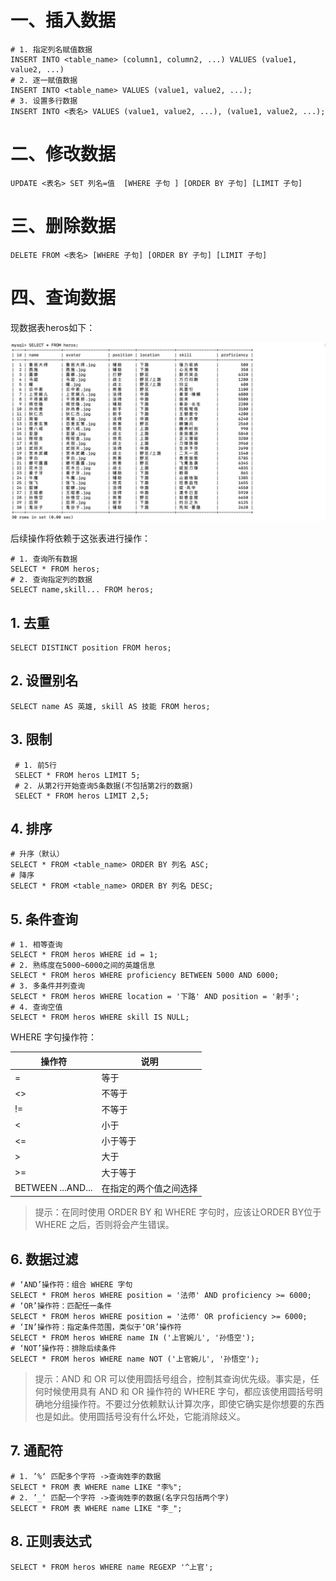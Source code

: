 # 一、插入数据

```mysql
# 1. 指定列名赋值数据
INSERT INTO <table_name> (column1, column2, ...) VALUES (value1, value2, ...)
# 2. 逐一赋值数据
INSERT INTO <table_name> VALUES (value1, value2, ...);
# 3. 设置多行数据
INSERT INTO <表名> VALUES (value1, value2, ...), (value1, value2, ...);
```

# 二、修改数据

```mysql
UPDATE <表名> SET 列名=值  [WHERE 子句 ] [ORDER BY 子句] [LIMIT 子句]
```

# 三、删除数据

```mysql
DELETE FROM <表名> [WHERE 子句] [ORDER BY 子句] [LIMIT 子句]
```

# 四、查询数据

现数据表heros如下：

![](./IMGS/heros.png)

后续操作将依赖于这张表进行操作：

```mysql
# 1. 查询所有数据
SELECT * FROM heros;
# 2. 查询指定列的数据
SELECT name,skill... FROM heros;
```

## 1. 去重

```mysql
SELECT DISTINCT position FROM heros;
```

## 2. 设置别名

```mysql
SELECT name AS 英雄, skill AS 技能 FROM heros;
```

## 3. 限制

```mysql
 # 1. 前5行
 SELECT * FROM heros LIMIT 5;
 # 2. 从第2行开始查询5条数据(不包括第2行的数据)
 SELECT * FROM heros LIMIT 2,5;
```

## 4. 排序

```mysql
# 升序（默认）
SELECT * FROM <table_name> ORDER BY 列名 ASC; 
# 降序
SELECT * FROM <table_name> ORDER BY 列名 DESC; 
```

## 5. 条件查询

```mysql
# 1. 相等查询
SELECT * FROM heros WHERE id = 1;
# 2. 熟练度在5000~6000之间的英雄信息
SELECT * FROM heros WHERE proficiency BETWEEN 5000 AND 6000;
# 3. 多条件并列查询
SELECT * FROM heros WHERE location = '下路' AND position = '射手';
# 4. 查询空值
SELECT * FROM heros WHERE skill IS NULL;
```

WHERE 字句操作符：

| 操作符            | 说明                   |
| ----------------- | ---------------------- |
| =                 | 等于                   |
| <>                | 不等于                 |
| !=                | 不等于                 |
| <                 | 小于                   |
| <=                | 小于等于               |
| >                 | 大于                   |
| \>=               | 大于等于               |
| BETWEEN ...AND... | 在指定的两个值之间选择 |

> 提示：在同时使用 ORDER BY 和 WHERE 字句时，应该让ORDER BY位于 WHERE 之后，否则将会产生错误。

## 6. 数据过滤

```mysql
# ‘AND’操作符：组合 WHERE 字句
SELECT * FROM heros WHERE position = '法师' AND proficiency >= 6000;
# ‘OR’操作符：匹配任一条件
SELECT * FROM heros WHERE position = '法师' OR proficiency >= 6000;
# ‘IN’操作符：指定条件范围，类似于‘OR’操作符
SELECT * FROM heros WHERE name IN ('上官婉儿', '孙悟空');
# ‘NOT’操作符：排除后续条件
SELECT * FROM heros WHERE name NOT ('上官婉儿', '孙悟空');
```

> 提示：AND 和 OR 可以使用圆括号组合，控制其查询优先级。事实是，任何时候使用具有 AND 和 OR 操作符的 WHERE 字句，都应该使用圆括号明确地分组操作符。不要过分依赖默认计算次序，即使它确实是你想要的东西也是如此。使用圆括号没有什么坏处，它能消除歧义。

## 7. 通配符

```mysql
# 1. ’%‘ 匹配多个字符 ->查询姓李的数据
SELECT * FROM 表 WHERE name LIKE "李%";
# 2. ’_‘ 匹配一个字符 ->查询姓李的数据(名字只包括两个字)
SELECT * FROM 表 WHERE name LIKE "李_";
```

## 8. 正则表达式

```mysql
SELECT * FROM heros WHERE name REGEXP '^上官';
```

















